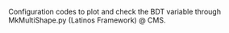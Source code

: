 Configuration codes to plot and check the BDT variable through MkMultiShape.py (Latinos Framework) @ CMS.
